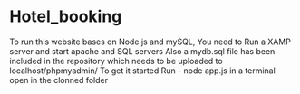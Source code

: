 # Hotel_booking
To run this website bases on Node.js and mySQL, 
You need to Run a XAMP server and start apache and SQL servers
Also a mydb.sql file has been included in the repository which needs to be uploaded to localhost/phpmyadmin/
To get it started Run - node app.js 
in a terminal open in the clonned folder
